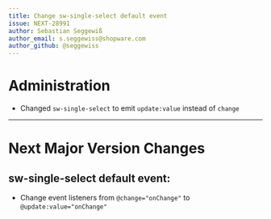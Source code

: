 ```yaml
---
title: Change sw-single-select default event
issue: NEXT-28991
author: Sebastian Seggewiß
author_email: s.seggewiss@shopware.com
author_github: @seggewiss
---
```

# Administration
* Changed `sw-single-select` to emit `update:value` instead of `change`
___
# Next Major Version Changes
## sw-single-select default event:
* Change event listeners from `@change="onChange"` to `@update:value="onChange"`
